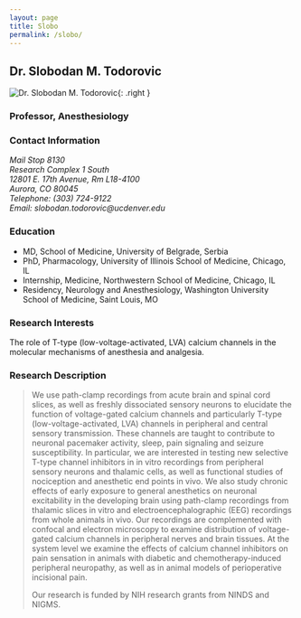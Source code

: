 ```yaml
---
layout: page
title: Slobo
permalink: /slobo/
---
```


## Dr. Slobodan M. Todorovic

![Dr. Slobodan M. Todorovic][slobo-pic]{: .right }

### Professor, Anesthesiology

### Contact Information
_Mail Stop 8130_  
_Research Complex 1 South_  
_12801 E. 17th Avenue, Rm L18-4100_  
_Aurora, CO 80045_  
_Telephone: (303) 724-9122_  
_Email: slobodan.todorovic@ucdenver.edu_ 
 
### Education  
* MD, School of Medicine, University of Belgrade, Serbia
* PhD, Pharmacology, University of Illinois School of Medicine, Chicago, IL
* Internship, Medicine, Northwestern School of Medicine, Chicago, IL
* Residency, Neurology and Anesthesiology, Washington University School of Medicine, Saint Louis, MO

### Research Interests  
The role of T-type (low-voltage-activated, LVA) calcium channels in the molecular mechanisms of anesthesia and analgesia.

### Research Description  
>We use path-clamp recordings from acute brain and spinal cord slices, as well as freshly dissociated sensory neurons to elucidate the function of voltage-gated calcium channels and particularly T-type (low-voltage-activated, LVA) channels in peripheral and central sensory transmission. These channels are taught to contribute to neuronal pacemaker activity, sleep, pain signaling and seizure susceptibility. In particular, we are interested in testing new selective T-type channel inhibitors in in vitro recordings from peripheral sensory neurons and thalamic cells, as well as functional studies of nociception and anesthetic end points in vivo. We also study chronic effects of early exposure to general anesthetics on neuronal excitability in the developing brain using path-clamp recordings from thalamic slices in vitro and electroencephalographic (EEG) recordings from whole animals in vivo. Our recordings are complemented with confocal and electron microscopy to examine distribution of voltage-gated calcium channels in peripheral nerves and brain tissues. At the system level we examine the effects of calcium channel inhibitors on pain sensation in animals with diabetic and chemotherapy-induced peripheral neuropathy, as well as in animal models of perioperative incisional pain.
>
>Our research is funded by NIH research grants from NINDS and NIGMS.

[slobo-pic]: https://todoroviclab.github.io/images/slobo.jpg